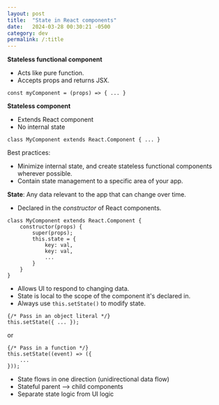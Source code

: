 ```yaml
---
layout: post
title:  "State in React components"
date:   2024-03-28 00:30:21 -0500
category: dev
permalink: /:title
---
```


**Stateless functional component**
* Acts like pure function.
* Accepts props and returns JSX.

```
const myComponent = (props) => { ... }
```

**Stateless component**
* Extends React component
* No internal state

```
class MyComponent extends React.Component { ... }
```

Best practices:
* Minimize internal state, and create stateless functional components wherever possible.
* Contain state management to a specific area of your app.

**State**: Any data relevant to the app that can change over time.
* Declared in the _constructor_ of React components.

```
class MyComponent extends React.Component {
    constructor(props) {
        super(props);
        this.state = {
            key: val,
            key: val,
            ...
        }
    }
}
```
* Allows UI to respond to changing data.
* State is local to the scope of the component it's declared in.
* Always use `this.setState()` to modify state.
```
{/* Pass in an object literal */}
this.setState({ ... });
```
or
```
{/* Pass in a function */}
this.setState((event) => ({
    ...
}));
```
* State flows in one direction (unidirectional data flow)
* Stateful parent --> child components
* Separate state logic from UI logic